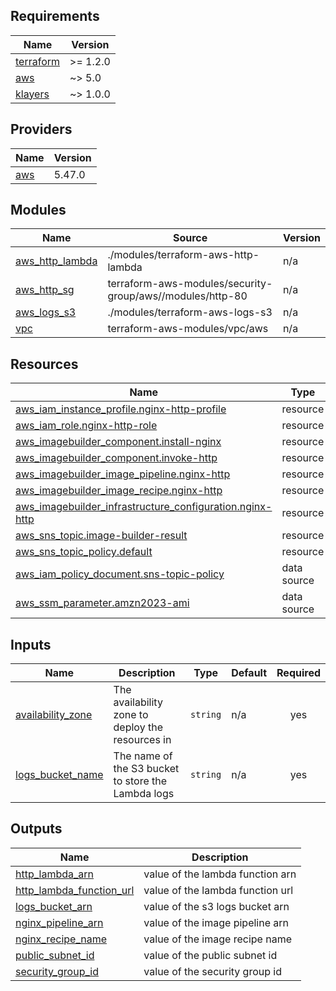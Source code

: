 <!-- BEGIN_TF_DOCS -->
## Requirements

| Name | Version |
|------|---------|
| <a name="requirement_terraform"></a> [terraform](#requirement\_terraform) | >= 1.2.0 |
| <a name="requirement_aws"></a> [aws](#requirement\_aws) | ~> 5.0 |
| <a name="requirement_klayers"></a> [klayers](#requirement\_klayers) | ~> 1.0.0 |

## Providers

| Name | Version |
|------|---------|
| <a name="provider_aws"></a> [aws](#provider\_aws) | 5.47.0 |

## Modules

| Name | Source | Version |
|------|--------|---------|
| <a name="module_aws_http_lambda"></a> [aws\_http\_lambda](#module\_aws\_http\_lambda) | ./modules/terraform-aws-http-lambda | n/a |
| <a name="module_aws_http_sg"></a> [aws\_http\_sg](#module\_aws\_http\_sg) | terraform-aws-modules/security-group/aws//modules/http-80 | n/a |
| <a name="module_aws_logs_s3"></a> [aws\_logs\_s3](#module\_aws\_logs\_s3) | ./modules/terraform-aws-logs-s3 | n/a |
| <a name="module_vpc"></a> [vpc](#module\_vpc) | terraform-aws-modules/vpc/aws | n/a |

## Resources

| Name | Type |
|------|------|
| [aws_iam_instance_profile.nginx-http-profile](https://registry.terraform.io/providers/hashicorp/aws/latest/docs/resources/iam_instance_profile) | resource |
| [aws_iam_role.nginx-http-role](https://registry.terraform.io/providers/hashicorp/aws/latest/docs/resources/iam_role) | resource |
| [aws_imagebuilder_component.install-nginx](https://registry.terraform.io/providers/hashicorp/aws/latest/docs/resources/imagebuilder_component) | resource |
| [aws_imagebuilder_component.invoke-http](https://registry.terraform.io/providers/hashicorp/aws/latest/docs/resources/imagebuilder_component) | resource |
| [aws_imagebuilder_image_pipeline.nginx-http](https://registry.terraform.io/providers/hashicorp/aws/latest/docs/resources/imagebuilder_image_pipeline) | resource |
| [aws_imagebuilder_image_recipe.nginx-http](https://registry.terraform.io/providers/hashicorp/aws/latest/docs/resources/imagebuilder_image_recipe) | resource |
| [aws_imagebuilder_infrastructure_configuration.nginx-http](https://registry.terraform.io/providers/hashicorp/aws/latest/docs/resources/imagebuilder_infrastructure_configuration) | resource |
| [aws_sns_topic.image-builder-result](https://registry.terraform.io/providers/hashicorp/aws/latest/docs/resources/sns_topic) | resource |
| [aws_sns_topic_policy.default](https://registry.terraform.io/providers/hashicorp/aws/latest/docs/resources/sns_topic_policy) | resource |
| [aws_iam_policy_document.sns-topic-policy](https://registry.terraform.io/providers/hashicorp/aws/latest/docs/data-sources/iam_policy_document) | data source |
| [aws_ssm_parameter.amzn2023-ami](https://registry.terraform.io/providers/hashicorp/aws/latest/docs/data-sources/ssm_parameter) | data source |

## Inputs

| Name | Description | Type | Default | Required |
|------|-------------|------|---------|:--------:|
| <a name="input_availability_zone"></a> [availability\_zone](#input\_availability\_zone) | The availability zone to deploy the resources in | `string` | n/a | yes |
| <a name="input_logs_bucket_name"></a> [logs\_bucket\_name](#input\_logs\_bucket\_name) | The name of the S3 bucket to store the Lambda logs | `string` | n/a | yes |

## Outputs

| Name | Description |
|------|-------------|
| <a name="output_http_lambda_arn"></a> [http\_lambda\_arn](#output\_http\_lambda\_arn) | value of the lambda function arn |
| <a name="output_http_lambda_function_url"></a> [http\_lambda\_function\_url](#output\_http\_lambda\_function\_url) | value of the lambda function url |
| <a name="output_logs_bucket_arn"></a> [logs\_bucket\_arn](#output\_logs\_bucket\_arn) | value of the s3 logs bucket arn |
| <a name="output_nginx_pipeline_arn"></a> [nginx\_pipeline\_arn](#output\_nginx\_pipeline\_arn) | value of the image pipeline arn |
| <a name="output_nginx_recipe_name"></a> [nginx\_recipe\_name](#output\_nginx\_recipe\_name) | value of the image recipe name |
| <a name="output_public_subnet_id"></a> [public\_subnet\_id](#output\_public\_subnet\_id) | value of the public subnet id |
| <a name="output_security_group_id"></a> [security\_group\_id](#output\_security\_group\_id) | value of the security group id |
<!-- END_TF_DOCS -->
